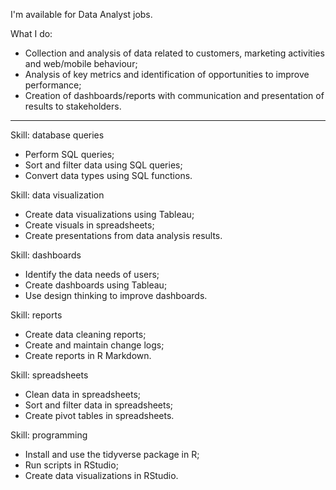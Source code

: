 I'm available for Data Analyst jobs.

What I do:
- Collection and analysis of data related to customers, marketing activities and web/mobile behaviour;
- Analysis of key metrics and identification of opportunities to improve performance;
- Creation of dashboards/reports with communication and presentation of results to stakeholders.

-----------
Skill: database queries
- Perform SQL queries;
- Sort and filter data using SQL queries;
- Convert data types using SQL functions.

Skill: data visualization
- Create data visualizations using Tableau;
- Create visuals in spreadsheets;
- Create presentations from data analysis results.

Skill: dashboards
- Identify the data needs of users;
- Create dashboards using Tableau;
- Use design thinking to improve dashboards.

Skill: reports
- Create data cleaning reports;
- Create and maintain change logs;
- Create reports in R Markdown.

Skill: spreadsheets
- Clean data in spreadsheets;
- Sort and filter data in spreadsheets;
- Create pivot tables in spreadsheets.

Skill: programming
- Install and use the tidyverse package in R;
- Run scripts in RStudio;
- Create data visualizations in RStudio.
